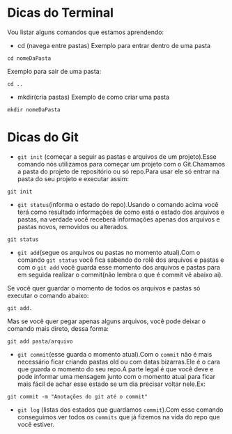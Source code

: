 # Dicas do Terminal

Vou listar alguns comandos que estamos aprendendo:

- cd (navega entre pastas)
  Exemplo para entrar dentro de uma pasta

```
cd nomeDaPasta
```

Exemplo para sair de uma pasta:

```
cd ..
```

- mkdir(cria pastas)
  Exemplo de como criar uma pasta

```
mkdir nomeDaPasta
```

# Dicas do Git

- `git init` (começar a seguir as pastas e arquivos de um projeto).Esse comando nós utilizamos para começar um projeto com o Git.Chamamos a pasta do projeto de repositório ou só repo.Para usar ele só entrar na pasta do seu projeto e executar assim:

```
git init
```

- `git status`(informa o estado do repo).Usando o comando acima você terá como resultado informações de como está o estado dos arquivos e pastas, na verdade você receberá informações apenas dos arquivos e pastas novos, removidos ou alterados.

```
git status
```

- `git add`(segue os arquivos ou pastas no momento atual).Com o comando `git status` você fica sabendo do rolê dos arquivos e pastas e com o `git add` você guarda esse momento dos arquivos e pastas para em seguida realizar o commit(não lembra o que é commit vê abaixo ai).

Se você quer guardar o momento de todos os arquivos e pastas só executar o comando abaixo:

```
git add.
```

Mas se você quer pegar apenas alguns arquivos, você pode deixar o comando mais direto, dessa forma:

```
git add pasta/arquivo
```

- `git commit`(esse guarda o momento atual).Com o `commit` não é mais necessário ficar criando pastas old ou com datas bizarras.Ele é o cara que guarda o momento do seu repo.A parte legal é que você deve e pode informar uma mensagem junto com o momento atual para ficar mais fácil de achar esse estado se um dia precisar voltar nele.Ex:

```
git commit -m "Anotações do git até o commit"
```

- `git log` (listas dos estados que guardamos `commit`).Com esse comando conseguimos ver todos os `commits` que já fizemos na vida do repo que você estiver.
